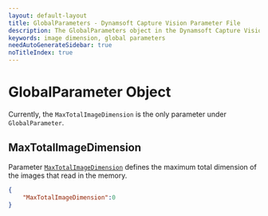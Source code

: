 ```yaml
---
layout: default-layout
title: GlobalParameters - Dynamsoft Capture Vision Parameter File
description: The GlobalParameters object in the Dynamsoft Capture Vision Parameter File defines the global parameters.
keywords: image dimension, global parameters
needAutoGenerateSidebar: true
noTitleIndex: true
---
```


# GlobalParameter Object

Currently, the `MaxTotalImageDimension` is the only parameter under `GlobalParameter`.

## MaxTotalImageDimension

Parameter [`MaxTotalImageDimension`](../../reference/global-parameter/max-total-image-dimension.md) defines the maximum total dimension of the images that read in the memory.

```json
{
    "MaxTotalImageDimension":0
}
```
